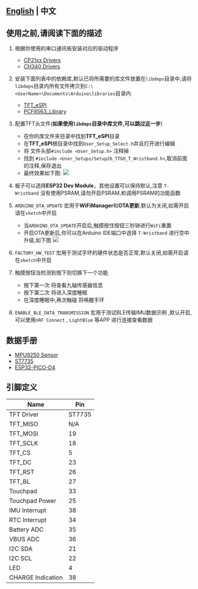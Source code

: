 ## **[English](../examples/T-Wristband-MPU9250/README.MD) | 中文**

## 使用之前,请阅读下面的描述

1. 根据你使用的串口通讯板安装对应的驱动程序
   - [CP21xx Drivers](https://www.silabs.com/products/development-tools/software/usb-to-uart-bridge-vcp-drivers)
   - [CH340 Drivers](http://www.wch-ic.com/search?q=ch340&t=downloads)

2. 安装下面列表中的依赖库,默认已将所需要的库文件放置在`libdeps`目录中,请将`libdeps`目录内所有文件拷贝到`C:\<UserName>\Documents\Arduino\libraries`目录内
   - [TFT_eSPI](https://github.com/Bodmer/TFT_eSPI)
   - [PCF8563_Library](https://github.com/lewisxhe/PCF8563_Library)

3. 配置TFT头文件(**如果使用`libdeps`目录中库文件,可以跳过这一步**)
    - 在你的库文件夹目录中找到**TFT_eSPI**目录
    - 在**TFT_eSPI**根目录中找到`User_Setup_Select.h`并且打开进行编辑
    - 将 文件头部`#include <User_Setup.h>` 注释掉
    - 找到 `#include <User_Setups/Setup26_TTGO_T_Wristband.h>`,取消前面的注释,保存退出
    - 最终效果如下图:
        ![](../image/1.jpg)
4. 板子可以选择**ESP32 Dev Module**，其他设置可以保持默认,注意 `T-Wristband` 没有使用PSRAM,请勿开启PSRAM,和调用PSRAM的功能函数

5. `ARDUINO_OTA_UPDATE` 宏用于**WiFiManager**和**OTA更新**,默认为关闭,如需开启请在`sketch`中开启
    - 当`ARDUINO_OTA_UPDATE`开启后,触摸按住按钮三秒钟进行`WiFi`重置
    - 开启OTA更新后,你可以在Arduino IDE端口中选择 `T-Wristband` 进行空中升级,如下图
        ![](../image/2.jpg)

6. `FACTORY_HW_TEST` 宏用于测试手环的硬件状态是否正常,默认关闭,如需开启请在`sketch`中开启
7. 触摸按钮当检测到按下则切换下一个功能
    - 按下第一次 将查看九轴传感器信息
    - 按下第二次 将进入深度睡眠
    - 在深度睡眠中,再次触碰 将唤醒手环

8. `ENABLE_BLE_DATA_TRANSMISSION` 宏用于测试BLE传输IMU数据示例 ,默认开启, 可以使用`nRF Connect` , `LightBlue` 等APP 进行连接查看数据

## 数据手册
- [MPU9250 Sensor](https://invensense.tdk.com/wp-content/uploads/2015/02/PS-MPU-9250A-01-v1.1.pdf)
- [ST7735](http://www.displayfuture.com/Display/datasheet/controller/ST7735.pdf)
- [ESP32-PICO-D4](https://www.espressif.com/sites/default/files/documentation/esp32-pico-d4_datasheet_en.pdf)

## 引脚定义
| Name              | Pin    |
| ----------------- | ------ |
| TFT Driver        | ST7735 |
| TFT_MISO          | N/A    |
| TFT_MOSI          | 19     |
| TFT_SCLK          | 18     |
| TFT_CS            | 5      |
| TFT_DC            | 23     |
| TFT_RST           | 26     |
| TFT_BL            | 27     |
| Touchpad          | 33     |
| Touchpad Power    | 25     |
| IMU Interrupt     | 38     |
| RTC Interrupt     | 34     |
| Battery ADC       | 35     |
| VBUS ADC          | 36     |
| I2C SDA           | 21     |
| I2C SCL           | 22     |
| LED               | 4      |
| CHARGE Indication | 38     |




